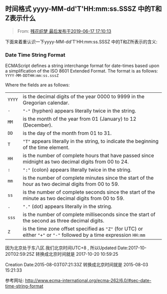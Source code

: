 ## 时间格式 yyyy-MM-dd'T'HH:mm:ss.SSSZ 中的T和Z表示什么

> From: [残花织梦 最后发布于2019-06-17 17:10:13 ](https://blog.csdn.net/qq_39141723/article/details/92655240)

下面来着重认识一下yyyy-MM-dd'T'HH:mm:ss.SSSZ 中的T和Z所表示的含义:

### Date Time String Format

ECMAScript defines a string interchange format for date-times based upon a simplification of the ISO 8601 Extended Format. The format is as follows: `YYYY-MM-DDTHH:mm:ss.sssZ`

Where the fields are as follows:

<table cellspacing="0"> 
  <tbody>
    <tr>
     <td><code>YYYY</code></td> 
     <td>is the decimal digits of the year 0000 to 9999 in the Gregorian calendar.</td> 
    </tr>
    <tr>
     <td><code>-</code></td> 
     <td><code>&quot;-&quot;</code>&nbsp;(hyphen) appears literally twice in the string.</td> 
    </tr>
    <tr>
     <td><code>MM</code></td> 
     <td>is the month of the year from 01 (January) to 12 (December).</td> 
    </tr>
    <tr>
     <td><code>DD</code></td> 
     <td>is the day of the month from 01 to 31.</td> 
    </tr>
    <tr>
     <td><span><code>T</code></span></td> 
     <td><span><code>&quot;T&quot;</code>&nbsp;appears literally in the string, to indicate the beginning of the time element.</span></td> 
    </tr>
    <tr>
     <td><code>HH</code></td> 
     <td>is the number of complete hours that have passed since midnight as two decimal digits from 00 to 24.</td> 
    </tr>
    <tr>
     <td><code>:</code></td> 
     <td><code>&quot;:&quot;</code>&nbsp;(colon) appears literally twice in the string.</td> 
    </tr>
    <tr>
     <td><code>mm</code></td> 
     <td>is the number of complete minutes since the start of the hour as two decimal digits from 00 to 59.</td> 
    </tr>
    <tr>
     <td><code>ss</code></td> 
     <td>is the number of complete seconds since the start of the minute as two decimal digits from 00 to 59.</td> 
    </tr>
    <tr>
     <td><code>.</code></td> 
     <td><code>&quot;.&quot;</code>&nbsp;(dot) appears literally in the string.</td> 
    </tr>
    <tr>
     <td><code>sss</code></td> 
     <td>is the number of complete milliseconds since the start of the second as three decimal digits.</td> 
    </tr>
    <tr>
     <td><span><code>Z</code></span></td> 
     <td><span>is the time zone offset specified as&nbsp;<code>&quot;Z&quot;</code>&nbsp;(for UTC) or either&nbsp;<code>&quot;+&quot;</code>&nbsp;or&nbsp;<code>&quot;-&quot;</code>&nbsp;followed by a time expression&nbsp;<code>HH:mm</code></span></td> 
    </tr> 
  </tbody>
</table>

因为北京处于东八区.我们北京时间UTC+8 , 所以Updated Date:2017-10-20T02:59:25Z  转换成北京时间就是 2017-10-20 10:59:25

Creation Date:2015-08-03T07:21:33Z 转换成北京时间就是 2015-08-03 15:21:33

参考网址: http://www.ecma-international.org/ecma-262/6.0/#sec-date-time-string-format 